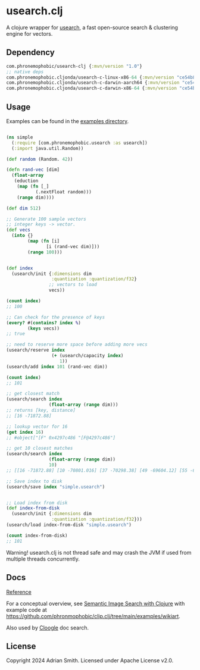 # usearch.clj

A clojure wrapper for [usearch](https://github.com/unum-cloud/usearch), a fast open-source search & clustering engine for vectors.

## Dependency

```clojure
com.phronemophobic/usearch-clj {:mvn/version "1.0"}
;; native deps
com.phronemophobic.cljonda/usearch-c-linux-x86-64 {:mvn/version "ce54b814a8a10f4c0c32fee7aad9451231b63f75"}
com.phronemophobic.cljonda/usearch-c-darwin-aarch64 {:mvn/version "ce54b814a8a10f4c0c32fee7aad9451231b63f75"}
com.phronemophobic.cljonda/usearch-c-darwin-x86-64 {:mvn/version "ce54b814a8a10f4c0c32fee7aad9451231b63f75"}
```

## Usage

Examples can be found in the [examples directory](https://github.com/phronmophobic/usearch.clj/tree/main/examples).

```clojure

(ns simple
  (:require [com.phronemophobic.usearch :as usearch])
  (:import java.util.Random))

(def random (Random. 42))

(defn rand-vec [dim]
  (float-array
   (eduction
    (map (fn [_]
           (.nextFloat random)))
    (range dim))))

(def dim 512)

;; Generate 100 sample vectors
;; integer keys -> vector.
(def vecs
  (into {}
        (map (fn [i]
               [i (rand-vec dim)]))
        (range 100)))


(def index
  (usearch/init {:dimensions dim
                 :quantization :quantization/f32}
                ;; vectors to load
                vecs))

(count index)
;; 100

;; Can check for the presence of keys
(every? #(contains? index %)
        (keys vecs))
;; true

;; need to reserve more space before adding more vecs
(usearch/reserve index
                 (+ (usearch/capacity index)
                    1))
(usearch/add index 101 (rand-vec dim))

(count index)
;; 101

;; get closest match
(usearch/search index
                (float-array (range dim)))
;; returns [key, distance]
;; [16 -71872.88] 

;; lookup vector for 16
(get index 16)
;; #object["[F" 0x4297c486 "[F@4297c486"]

;; get 10 closest matches
(usearch/search index
                (float-array (range dim))
                10)
;; [[16 -71872.88] [10 -70801.016] [37 -70298.38] [49 -69604.12] [55 -69434.65] [78 -69195.81] [59 -69186.44] [28 -69116.14] [9 -68563.03] [24 -68498.59]]

;; Save index to disk
(usearch/save index "simple.usearch")


;; Load index from disk
(def index-from-disk
  (usearch/init {:dimensions dim
                 :quantization :quantization/f32}))
(usearch/load index-from-disk "simple.usearch")

(count index-from-disk)
;; 101

```

Warning! usearch.clj is not thread safe and may crash the JVM if used from multiple threads concurrently.

## Docs

[Reference](https://phronmophobic.github.io/usearch.clj/reference/)

For a conceptual overview, see [Semantic Image Search with Clojure](https://phronmophobic.github.io/clip.clj/semantic-image-search-with-clojure/) with example code at https://github.com/phronmophobic/clip.clj/tree/main/examples/wikiart.

Also used by [Cloogle](https://cloogle.phronemophobic.com/doc-search.html) doc search.


## License

Copyright 2024 Adrian Smith. Licensed under Apache License v2.0.
